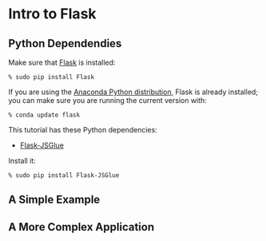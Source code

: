 # Intro to Flask

Python Dependendies
-------------------

Make sure that [Flask](https://pypi.python.org/pypi/Flask/) is installed:

    % sudo pip install Flask

If you are using the [Anaconda Python distribution](http://www.continuum.io), Flask is already installed; you can make sure you are running the current version with:

    % conda update flask

This tutorial has these Python dependencies:

 * [Flask-JSGlue](http://stewartjpark.com/Flask-JSGlue/)

Install it:

    % sudo pip install Flask-JSGlue

A Simple Example
----------------

A More Complex Application
--------------------------
